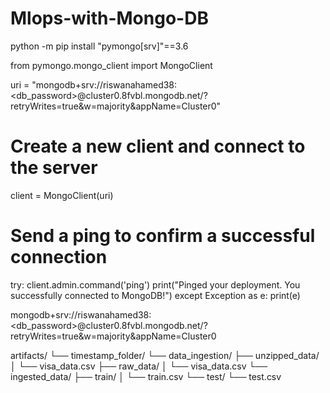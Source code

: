 # Mlops-with-Mongo-DB

python -m pip install "pymongo[srv]"==3.6


from pymongo.mongo_client import MongoClient

uri = "mongodb+srv://riswanahamed38:<db_password>@cluster0.8fvbl.mongodb.net/?retryWrites=true&w=majority&appName=Cluster0"

# Create a new client and connect to the server
client = MongoClient(uri)

# Send a ping to confirm a successful connection
try:
    client.admin.command('ping')
    print("Pinged your deployment. You successfully connected to MongoDB!")
except Exception as e:
    print(e)

mongodb+srv://riswanahamed38:<db_password>@cluster0.8fvbl.mongodb.net/?retryWrites=true&w=majority&appName=Cluster0

artifacts/
└── timestamp_folder/
    └── data_ingestion/
        ├── unzipped_data/
        │   └── visa_data.csv
        ├── raw_data/
        │   └── visa_data.csv
        └── ingested_data/
            ├── train/
            │   └── train.csv
            └── test/
                └── test.csv